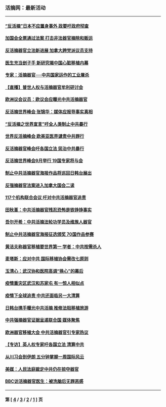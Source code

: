 ### 活摘网：最新活动
---
#### [“反活摘”日本不应置身事外 政要吁政府彻查](../../pages/nf5883/n13971188.md?05050430) 
#### [加国会全票通过法案 打击非法器官摘除和贩运](../../pages/nf5883/n13884924.md?05050430) 
#### [反活摘器官立法新进展 加拿大跨党派议员支持](../../pages/nf5883/n13876061.md?05050430) 
#### [医生充当刽子手 新研究揭中国心脏移植内幕](../../pages/nf5883/n13772291.md?05050430) 
#### [专家：活摘器官──中共国家运作的工业屠杀](../../pages/nf5883/n13761178.md?05050430) 
#### [【直播】普世人权与活摘器官牟利研讨会](../../pages/nf5883/n13425146.md?05050430) 
#### [欧洲议会议员：欧议会应曝光中共活摘器官](../../pages/nf5883/n13336571.md?05050430) 
#### [反活摘世界峰会 张锦华：媒体应报导事实真相](../../pages/nf5883/n13278502.md?05050430) 
#### [“反活摘之世界宣言”吁全人类制止中共暴行](../../pages/nf5883/n13259730.md?05050430) 
#### [世界反活摘峰会 欧美亚医界谴责中共罪行](../../pages/nf5883/n13253550.md?05050430) 
#### [反活摘器官峰会吁各国立法 惩治中共暴行](../../pages/nf5883/n13245052.md?05050430) 
#### [反活摘世界峰会9月举行 19国专家将与会](../../pages/nf5883/n13201492.md?05050430) 
#### [制止中共活摘器官海报作品将巡回日韩台展出](../../pages/nf5883/n13177791.md?05050430) 
#### [反强摘器官法案进入加拿大国会二读](../../pages/nf5883/n13033450.md?05050430) 
#### [117个机构联合会议 吁对中共活摘器官追责](../../pages/nf5883/n12775087.md?05050430) 
#### [田秋堇：中共活摘器官残忍恐怖是铁铮铮事实](../../pages/nf5883/n12702148.md?05050430) 
#### [吾尔开希：中共活摘法轮功学员及维族人器官](../../pages/nf5883/n12693197.md?05050430) 
#### [制止中共活摘器官海报征选颁奖 70国作品参赛](../../pages/nf5883/n12692050.md?05050430) 
#### [黄洁夫称器官移植要世界第一 学者：中共按需杀人](../../pages/nf5883/n12572329.md?05050430) 
#### [麦塔斯：应对中共 国际移植协会需改七原则](../../pages/nf5883/n12514711.md?05050430) 
#### [玉清心：武汉协和医院高调“换心”的幕后](../../pages/nf5883/n12298730.md?05050430) 
#### [疫情重灾区武汉和苏家屯 有一惊人相似点](../../pages/nf5883/n12150824.md?05050430) 
#### [疫情下全球追责 中共还面临另一大清算](../../pages/nf5883/n12070397.md?05050430) 
#### [日韩台携手曝光中共活摘 推修法阻移植旅游](../../pages/nf5883/n11712046.md?05050430) 
#### [中共强摘器官证据呈递联合国 媒体聚焦](../../pages/nf5883/n11546426.md?05050430) 
#### [欧洲器官移植大会 中共活摘器官引专家热议](../../pages/nf5883/n11539095.md?05050430) 
#### [【专访】英人权专家吁各国立法 清算中共](../../pages/nf5883/n11367315.md?05050430) 
#### [从川习会到伊朗 五分钟掌握一周国际风云](../../pages/nf5883/n11338520.md?05050430) 
#### [美媒：人民法庭裁定中共仍在掠夺器官](../../pages/nf5883/n11334897.md?05050430) 
#### [BBC访活摘器官医生：被洗脑后无罪恶感](../../pages/nf5883/n11335935.md?05050430) 

---
#### 第 [ [4](./4.md?05050430) / [3](./3.md?05050430) / [2](./2.md?05050430) / [1](./1.md?05050430) ] 页
